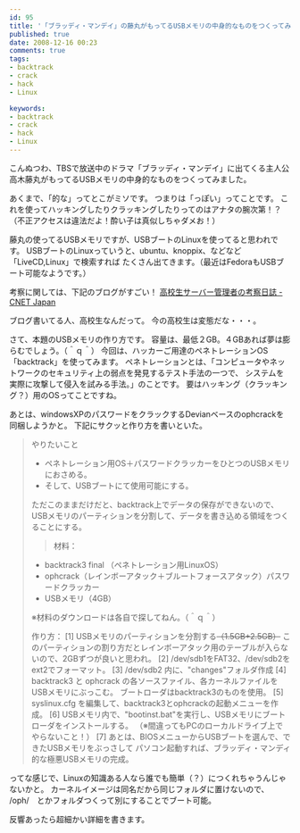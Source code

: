 ```yaml
---
id: 95
title: '「ブラッディ・マンデイ」の藤丸がもってるUSBメモリの中身的なものをつくってみた。[追記あり]'
published: true
date: 2008-12-16 00:23
comments: true
tags:
- backtrack
- crack
- hack
- Linux

keywords:
- backtrack
- crack
- hack
- Linux
---
```

こんぬつわ、TBSで放送中のドラマ「ブラッディ・マンデイ」に出てくる主人公
高木藤丸がもってるUSBメモリの中身的なものをつくってみました。

あくまで、「的な」ってとこがミソです。
つまりは「っぽい」ってことです。
これを使ってハッキングしたりクラッキングしたりってのはアナタの腕次第！？
（不正アクセスは違法だよ！酔い子は真似しちゃダメお！）

藤丸の使ってるUSBメモリですが、USBブートのLinuxを使ってると思われです。
USBブートのLinuxっていうと、ubuntu、knoppix、などなど「LiveCD,Linux」で検索すれば
たくさん出てきます。（最近はFedoraもUSBブート可能なようです。）

考察に関しては、下記のブログがすごい！
[高校生サーバー管理者の考察日誌 - CNET Japan](http://japan.cnet.com/blog/isidai/ "高校生サーバー管理者の考察日誌 - CNET Japan")

ブログ書いてる人、高校生なんだって。
今の高校生は変態だな・・・。

さて、本題のUSBメモリの作り方です。
容量は、最低２GB。４GBあれば夢は膨らむでしょう。（＾ｑ＾）
今回は、ハッカーご用達のペネトレーションOS「backtrack」を使ってみます。
ペネトレーションとは、「コンピュータやネットワークのセキュリティ上の弱点を発見するテスト手法の一つで、
システムを実際に攻撃して侵入を試みる手法。」のことです。
要はハッキング（クラッキング？）用のOSってことですね。

あとは、windowsXPのパスワードをクラックするDevianベースのophcrackを同梱しようかと。
下記にサクッと作り方を書いといた。

<blockquote>
やりたいこと

* ペネトレーション用OS＋パスワードクラッカーをひとつのUSBメモリにおさめる。
* そして、USBブートにて使用可能にする。

ただこのままだけだと、backtrack上でデータの保存ができないので、
USBメモリのパーティションを分割して、データを書き込める領域をつくることにする。

> 材料：

* backtrack3 final （ペネトレーション用LinuxOS）
* ophcrack（レインボーアタック＋ブルートフォースアタック）パスワードクラッカー
* USBメモリ（4GB）

※材料のダウンロードは各自で探してねん。（＾ｑ＾）

作り方：
[1] USBメモリのパーティションを分割する<s>（1.5GB+2.5GB）</s>
このパーティションの割り方だとレインボーアタック用のテーブルが入らないので、2GBずつが良いと思われ。
[2] /dev/sdb1をFAT32、/dev/sdb2をext2でフォーマット。
[3] /dev/sdb2 内に、"changes"フォルダ作成
[4] backtrack3 と ophcrack の各ソースファイル、各カーネルファイルをUSBメモリにぶっこむ。
ブートローダはbacktrack3のものを使用。
[5] syslinux.cfg を編集して、backtrack3とophcrackの起動メニューを作成。
[6] USBメモリ内で、"bootinst.bat"を実行し、USBメモリにブートローダをインストールする。
（※間違ってもPCのローカルドライブ上でやらないこと！）
[7] あとは、BIOSメニューからUSBブートを選んで、できたUSBメモリをぶっさして
パソコン起動すれば、ブラッディ・マンディ的な極悪USBメモリの完成。
</blockquote>

ってな感じで、Linuxの知識ある人なら誰でも簡単（？）につくれちゃうんじゃないかと。
カーネルイメージは同名だから同じフォルダに置けないので、
/oph/　とかフォルダつくって別にすることでブート可能。

反響あったら超細かい詳細を書きます。
